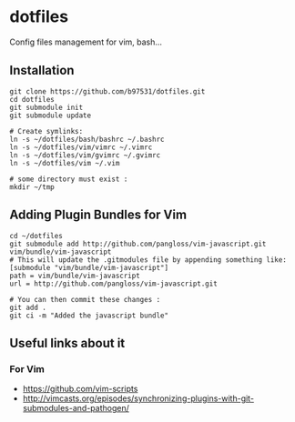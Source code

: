 # dotfiles

Config files management for vim, bash...


## Installation ##


	git clone https://github.com/b97531/dotfiles.git
	cd dotfiles
	git submodule init
	git submodule update

	# Create symlinks:
	ln -s ~/dotfiles/bash/bashrc ~/.bashrc
	ln -s ~/dotfiles/vim/vimrc ~/.vimrc
	ln -s ~/dotfiles/vim/gvimrc ~/.gvimrc
	ln -s ~/dotfiles/vim ~/.vim

	# some directory must exist :
	mkdir ~/tmp

## Adding Plugin Bundles for Vim ##

	cd ~/dotfiles
	git submodule add http://github.com/pangloss/vim-javascript.git vim/bundle/vim-javascript
	# This will update the .gitmodules file by appending something like:
	[submodule "vim/bundle/vim-javascript"]
	path = vim/bundle/vim-javascript
	url = http://github.com/pangloss/vim-javascript.git

	# You can then commit these changes :
	git add .
	git ci -m "Added the javascript bundle"


## Useful links about it ##

### For Vim ###

- https://github.com/vim-scripts
- http://vimcasts.org/episodes/synchronizing-plugins-with-git-submodules-and-pathogen/



